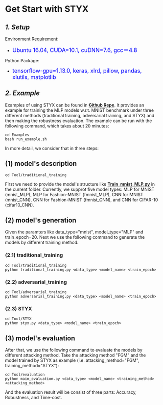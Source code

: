 # [](#header-1) **Get Start with STYX**

## [](#header-1)***1. Setup***

Environment Requirement:

*   <font color="#0000FF" size="4">Ubuntu 16.04, CUDA=10.1, cuDNN=7.6, gcc＝4.8</font>

Python Package:

*   <font color="#0000FF" size="4">tensorflow-gpu=1.13.0, keras, xlrd, pillow, pandas, xlutils, matplotlib</font>

## [](#header-1)***2. Example***

Examples of using STYX can be found in [**Github Repo**](https://github.com/DNN-STYX/demo). It provides an example for training the MLP models w.r.t. MNIST benchmark under three different methods (traditional training, adversarial training, and STYX) and then making the robustness evaluation. The example can be run with the following command, which takes about 20 minutes:

```
cd Examples
bash run_example.sh
```

In more detail, we consider that in three steps:

## [](#header-1) (1) model's description

```
cd Tool/traditional_training
```
First we need to provide the model's structure like [**Train\_mnist\_MLP.py**](https://www.baidu.com/)  in the current folder. Currently, we supprot five model types: MLP for MNIST (mnist\_MLP), MLP for Fashion-MNIST (fmnist\_MLP), CNN for MNIST (mnist\_CNN), CNN for Fashion-MNIST (fmnist\_CNN), and CNN for CIFAR-10 (cifar10\_CNN).


## [](#header-1) (2) model's generation
Given the paramters like data\_type="mnist", model\_type="MLP" and train\_epoch=20. Next we use the following command to generate the models by different training method.

### [](#header-1) (2.1) traditional_training

```
cd Tool/traditional_training
python traditional_training.py <data_type> <model_name> <train_epoch>
```

### [](#header-1) (2.2) adversarial_training

```
cd Tool/adversarial_training
python adversarial_training.py <data_type> <model_name> <train_epoch>
```

### [](#header-1) (2.3) STYX

```
cd Tool/STYX
python styx.py <data_type> <model_name> <train_epoch> 
```


## [](#header-1) (3) model's evaluation
After that, we use the following command to evaluate the models by different attacking method. Take the attacking method "FGM" and the model trained by STYX as example (i.e. attacking_method="FGM", training\_method="STYX"):

```
cd Tool/evaluation  
python main_evaluation.py <data_type> <model_name> <training_method> <attacking_method>
```

And the evaluation result will be consist of three parts: Accuracy, Robustness, and Time-cost.